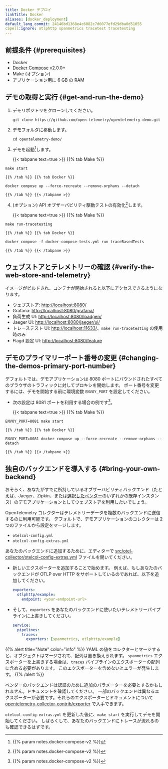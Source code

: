 ```yaml
---
title: Docker デプロイ
linkTitle: Docker
aliases: [docker_deployment]
default_lang_commit: 24146bd1368e4c6082c7d6077efd29dba0d51055
cSpell:ignore: otlphttp spanmetrics tracetest tracetesting
---
```


<!-- markdownlint-disable code-block-style ol-prefix -->

## 前提条件 {#prerequisites}

- Docker
- [Docker Compose](https://docs.docker.com/compose/install/)
  v2.0.0+
- Make (オプション)
- アプリケーション用に 6 GB の RAM

## デモの取得と実行 {#get-and-run-the-demo}

1. デモリポジトリをクローンしてください。

   ```shell
   git clone https://github.com/open-telemetry/opentelemetry-demo.git
   ```

2. デモフォルダに移動します。

   ```shell
   cd opentelemetry-demo/
   ```

3. デモを起動[^1]します。

   {{< tabpane text=true >}} {{% tab Make %}}

```shell
make start
```

    {{% /tab %}} {{% tab Docker %}}

```shell
docker compose up --force-recreate --remove-orphans --detach
```

    {{% /tab %}} {{< /tabpane >}}

4. (オプション) API オブザーバビリティ駆動テストの有効化[^1]します。

   {{< tabpane text=true >}} {{% tab Make %}}

```shell
make run-tracetesting
```

    {{% /tab %}} {{% tab Docker %}}

```shell
docker compose -f docker-compose-tests.yml run traceBasedTests
```

    {{% /tab %}} {{< /tabpane >}}

## ウェブストアとテレメトリーの確認 {#verify-the-web-store-and-telemetry}

イメージがビルドされ、コンテナが開始されると以下にアクセスできるようになります。

- ウェブストア: <http://localhost:8080/>
- Grafana: <http://localhost:8080/grafana/>
- 負荷生成 UI: <http://localhost:8080/loadgen/>
- Jaeger UI: <http://localhost:8080/jaeger/ui/>
- トレーステスト UI: <http://localhost:11633/>、`make run-tracetesting` の使用時のみ
- Flagd 設定 UI: <http://localhost:8080/feature>

## デモのプライマリーポート番号の変更 {#changing-the-demos-primary-port-number}

デフォルトでは、デモアプリケーションは 8080 ポートにバウンドされたすべてのブラウザのトラフィックに対してプロキシを開始します。
ポート番号を変更するには、デモを開始する前に環境変数 `ENVOY_PORT` を設定してください。

- 次の設定は 8081 ポートを利用する場合の例です[^1]。

  {{< tabpane text=true >}} {{% tab Make %}}

```shell
ENVOY_PORT=8081 make start
```

    {{% /tab %}} {{% tab Docker %}}

```shell
ENVOY_PORT=8081 docker compose up --force-recreate --remove-orphans --detach
```

    {{% /tab %}} {{< /tabpane >}}

## 独自のバックエンドを導入する {#bring-your-own-backend}

おそらく、あなたがすでに所持しているオブザーバビリティバックエンド（たとえば、Jaeger、Zipkin、または[選択したベンダー](/ecosystem/vendors/)のいずれかの既存インスタンス）のデモアプリケーションとしてウェブストアを利用したいでしょう。

OpenTelemetry コレクターはテレメトリーデータを複数のバックエンドに送信するのに利用可能です。
デフォルトで、デモアプリケーションのコレクターは 2 つのファイルから設定をマージします。

- `otelcol-config.yml`
- `otelcol-config-extras.yml`

あなたのバックエンドに追加するために、エディターで [src/otel-collector/otelcol-config-extras.yml](https://github.com/open-telemetry/opentelemetry-demo/blob/main/src/otel-collector/otelcol-config-extras.yml) ファイルを開いてください。

- 新しいエクスポーターを追加することで始めます。 例えば、もしあなたのバックエンドが OTLP over HTTP をサポートしているのであれば、以下を追加してください。

  ```yaml
  exporters:
    otlphttp/example:
      endpoint: <your-endpoint-url>
  ```

- そして、`exporters` をあなたのバックエンドに使いたいテレメトリーパイプラインに上書きしてください。

  ```yaml
  service:
    pipelines:
      traces:
        exporters: [spanmetrics, otlphttp/example]
  ```

{{% alert title="Note" color="info" %}}
YAML の値をコレクターとマージすると、オブジェクトはマージされて、配列は置き換えられます。
`spanmetrics` エクスポーターを上書きする場合は、`traces` パイプラインのエクスポーターの配列に含める必要があります。
このエクスポーターを含めないとエラーが発生します。
{{% /alert %}}

ベンダーのバックエンドは認証のために追加のパラメーターを必要とするかもしれません。ドキュメントを確認してください。
一部のバックエンドは異なるエクスポーターが必要です。それらのエクスポーターとドキュメントについて[opentelemetry-collector-contrib/exporter](https://github.com/open-telemetry/opentelemetry-collector-contrib/tree/main/exporter) で入手できます。

`otelcol-config-extras.yml` を更新した後に、`make start` を実行してデモを開始してください。
しばらくして、あなたのバックエンドにトレースが流れるのも確認できるはずです。

[^1]: {{% param notes.docker-compose-v2 %}}
